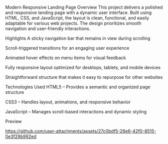 Modern Responsive Landing Page
Overview
This project delivers a polished and responsive landing page with a dynamic user interface. Built using HTML, CSS, and JavaScript, the layout is clean, functional, and easily adaptable for various web projects. The design prioritizes smooth navigation and user-friendly interactions.

Highlights
A sticky navigation bar that remains in view during scrolling

Scroll-triggered transitions for an engaging user experience

Animated hover effects on menu items for visual feedback

Fully responsive layout optimized for desktops, tablets, and mobile devices

Straightforward structure that makes it easy to repurpose for other websites

Technologies Used
HTML5 – Provides a semantic and organized page structure

CSS3 – Handles layout, animations, and responsive behavior

JavaScript – Manages scroll-based interactions and dynamic styling

Preview



https://github.com/user-attachments/assets/27c0bdf5-26e6-42f0-8515-0e3f29b992ed


